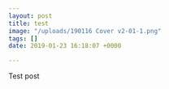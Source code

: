 ```yaml
---
layout: post
title: test
image: "/uploads/190116 Cover v2-01-1.png"
tags: []
date: 2019-01-23 16:18:07 +0000

---
```

Test post